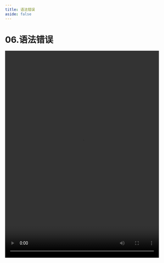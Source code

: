```yaml
---
title: 语法错误
aside: false
---
```


# 06.语法错误

<video autoplay src="http://qn.chinavanes.com/nodejs/module-4/06.语法错误.mp4" controls controlsList="nodownload" width="100%" height="680"/>

